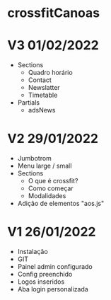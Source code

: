 # crossfitCanoas
# V3 01/02/2022
- Sections 
    - Quadro horário
    - Contact
    - Newslatter
    - Timetable
- Partials
    - adsNews
# V2 29/01/2022
- Jumbotrom
- Menu large / small
- Sections 
    - O que é crossfit?
    - Como começar
    - Modalidades
- Adição de elementos "aos.js"
# V1 26/01/2022
- Instalação 
- GIT
- Painel admin configurado
- Config preenchido
- Logos inseridos
- Aba login personalizada